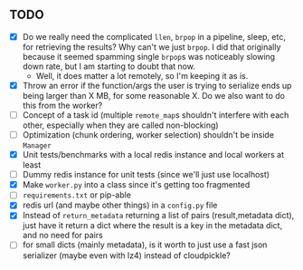 ## TODO

- [x] Do we really need the complicated `llen`, `brpop` in a pipeline, sleep, etc, for retrieving the results? Why can't we just `brpop`. I did that originally because it seemed spamming single `brpop`s was noticeably slowing down rate, but I am starting to doubt that now.
  - Well, it does matter a lot remotely, so I'm keeping it as is.
- [x] Throw an error if the function/args the user is trying to serialize ends up being larger
than X MB, for some reasonable X. Do we also want to do this from the worker?
- [ ] Concept of a task id (multiple `remote_map`s shouldn't interfere with each other, especially when
they are called non-blocking)
- [ ] Optimization (chunk ordering, worker selection) shouldn't be inside `Manager`
- [x] Unit tests/benchmarks with a local redis instance and local workers at least
- [ ] Dummy redis instance for unit tests (since we'll just use localhost)
- [x] Make `worker.py` into a class since it's getting too fragmented
- [ ] `requirements.txt` or pip-able
- [x] redis url (and maybe other things) in a `config.py` file
- [x] Instead of `return_metadata` returning a list of pairs (result,metadata dict), just have it return a dict where the result is a key in the metadata dict, and no need for pairs
- [ ] for small dicts (mainly metadata), is it worth to just use a fast json serializer (maybe even with lz4) instead of cloudpickle?
